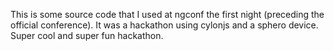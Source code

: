 This is some source code that I used at ngconf the first night (preceding the official conference).  It was a hackathon using cylonjs and a sphero device.  Super cool and super fun hackathon.
